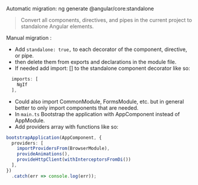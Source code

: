 Automatic migration:
ng generate @angular/core:standalone

> Convert all components, directives, and pipes in the current project to standalone Angular elements.

Manual migration  :
- Add `standalone: true,` to each decorator of the component, directive, or pipe.
- then delete them from exports and declarations in the module file.
- If needed add import: [] to the standalone component decorator like so:
```typescript
  imports: [
    NgIf
  ],
```
  - Could also import CommonModule, FormsModule, etc. but in general better to only import components that are needed.
- In `main.ts` Bootstrap the application with AppComponent instead of AppModule.
- Add providers array with functions like so:
```typescript
bootstrapApplication(AppComponent, {
  providers: [
    importProvidersFrom(BrowserModule),
    provideAnimations(),
    provideHttpClient(withInterceptorsFromDi())
  ],
})
  .catch(err => console.log(err));
```

